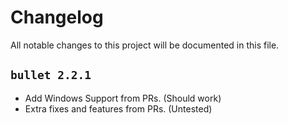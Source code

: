 # Changelog

All notable changes to this project will be documented in this file.

## `bullet 2.2.1`
- Add Windows Support from PRs. (Should work)
- Extra fixes and features from PRs. (Untested)
